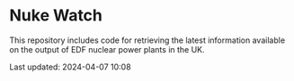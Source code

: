 # Nuke Watch

This repository includes code for retrieving the latest information available on the output of EDF nuclear power plants in the UK.

Last updated: 2024-04-07 10:08
